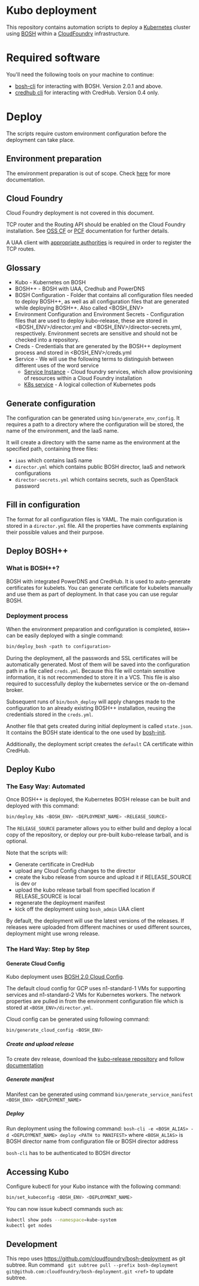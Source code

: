 # Kubo deployment

This repository contains automation scripts to deploy a [Kubernetes](https://kubernetes.io/) cluster using 
[BOSH](https://bosh.io/) within a [CloudFoundry](https://cloudfoundry.org) infrastructure.

# Required software

You'll need the following tools on your machine to continue:

- [bosh-cli](https://bosh.io/docs/cli-v2.html) for interacting with BOSH. Version 2.0.1 and above.
- [credhub cli](https://github.com/pivotal-cf/credhub-cli) for interacting with CredHub. Version 0.4 only.

# Deploy

The scripts require custom environment configuration before the deployment can take place. 

## Environment preparation

The environment preparation is out of scope. Check [here](https://bosh.io/docs/init.html) for more documentation.

## Cloud Foundry

Cloud Foundry deployment is not covered in this document.

TCP router and the Routing API should be enabled on the Cloud Foundry installation. See [OSS CF](https://docs.cloudfoundry.org/adminguide/enabling-tcp-routing.html) or
[PCF](http://docs.pivotal.io/pivotalcf/1-8/opsguide/tcp-routing-ert-config.html) documentation for 
further details.

A UAA client with [appropriate authorities](https://github.com/cloudfoundry-incubator/routing-api#configure-oauth-clients-manually-using-uaac-cli-for-uaa)
is required in order to register the TCP routes.

## Glossary

- Kubo - Kubernetes on BOSH
- BOSH++ - BOSH with UAA, Credhub and PowerDNS
- BOSH Configuration - Folder that contains all configuration files needed to deploy BOSH++, as well as all 
configuration files that are generated while deploying BOSH++. Also called <BOSH_ENV>
- Environment Configuration and Environment Secrets - Configuration files that are used to deploy kubo-release, 
these are stored in <BOSH_ENV>/director.yml and <BOSH_ENV>/director-secrets.yml, respectively. Environment secrets 
are sensitive and should not be checked into a repository.
- Creds - Credentials that are generated by the BOSH++ deployment process and stored in <BOSH_ENV>/creds.yml
- Service - We will use the following terms to distinguish between different uses of the word service
  - [Service Instance](https://docs.cloudfoundry.org/devguide/services) - Cloud foundry services, which allow 
    provisioning of resources within a Cloud Foundry installation
  - [K8s service](https://kubernetes.io/docs/user-guide/services) - A logical collection of Kubernetes pods

## Generate configuration

The configuration can be generated using `bin/generate_env_config`.
It requires a path to a directory where the configuration will be stored, the name of the environment,
and the IaaS name.

It will create a directory with the same name as the environment at the specified path, containing three files: 
- `iaas` which contains IaaS name
- `director.yml` which contains public BOSH director, IaaS and network configurations 
- `director-secrets.yml` which contains secrets, such as OpenStack password

## Fill in configuration

The format for all configuration files is YAML. The main configuration is stored in a `director.yml` file. All 
the properties have comments explaining their possible values and their purpose.

## Deploy BOSH++

### What is BOSH++? 

BOSH with integrated PowerDNS and CredHub. It is used to auto-generate certificates for kubelets. 
You can generate certificate for kubelets manually and use them as part of deployment. In that case you can use 
regular BOSH.

### Deployment process

When the environment preparation and configuration is completed, `BOSH++` can be
easily deployed with a single command:

```bash
bin/deploy_bosh <path to configuration>
```

During the deployment, all the passwords and SSL certificates will be automatically
generated. Most of them will be saved into the configuration path in a file called 
`creds.yml`. Because this file will contain sensitive information, it is not recommended
to store it in a VCS. This file is also required to successfully deploy the kubernetes
service or the on-demand broker.
 
Subsequent runs of `bin/bosh_deploy` will apply changes made to the configuration
to an already existing BOSH++ installation, reusing the credentials stored in the `creds.yml`.

Another file that gets created during initial deployment is called `state.json`. It contains
the BOSH state identical to the one used by [bosh-init](https://bosh.io/docs/using-bosh-init.html).

Additionally, the deployment script creates the `default` CA certificate within CredHub.

## Deploy Kubo

### The Easy Way: Automated 

Once BOSH++ is deployed, the Kubernetes BOSH release can be built and deployed with this command:

```bash
bin/deploy_k8s <BOSH_ENV> <DEPLOYMENT_NAME> <RELEASE_SOURCE>
```

The `RELEASE_SOURCE` parameter allows you to either build and deploy a local copy of the repository, or deploy our pre-built kubo-release tarball, and is optional.

Note that the scripts will:

- Generate certificate in CredHub
- upload any Cloud Config changes to the director
- create the kubo release from source and upload it if RELEASE_SOURCE is dev
or 
- upload the kubo release tarball from specified location if RELEASE_SOURCE is local
- regenerate the deployment manifest
- kick off the deployment using `bosh_admin` UAA client

By default, the deployment will use the latest versions of the releases. If releases were uploaded from different machines or 
used different sources, deployment might use wrong release.

### The Hard Way: Step by Step 

#### Generate Cloud Config

Kubo deployment uses [BOSH 2.0 Cloud Config](https://bosh.io/docs/cloud-config.html).

The default cloud config for GCP uses n1-standard-1 VMs for supporting services and n1-standard-2 VMs
for Kubernetes workers. The network properties are pulled in from the environment configuration file 
which is stored at `<BOSH_ENV>/director.yml`.

Cloud config can be generated using following command:
```bash
bin/generate_cloud_config <BOSH_ENV>
```

##### Create and upload release

To create dev release, download the [kubo-release repository](https://github.com/pivotal-cf-experimental/kubo-release) 
and follow [documentation](https://bosh.io/docs/create-release.html#dev-release)

##### Generate manifest

Manifest can be generated using command `bin/generate_service_manifest <BOSH_ENV> <DEPLOYMENT_NAME>`

##### Deploy

Run deployment using the following command: `bosh-cli -e <BOSH_ALIAS> -d <DEPLOYMENT_NAME> deploy <PATH to MANIFEST>`
where `<BOSH_ALIAS>` is BOSH director name from configuration file or BOSH director address

`bosh-cli` has to be authenticated to BOSH director

## Accessing Kubo

Configure kubectl for your Kubo instance with the following command: 

```bash
bin/set_kubeconfig <BOSH_ENV> <DEPLOYMENT_NAME>
```

You can now issue kubectl commands such as:
```bash
kubectl show pods --namespace=kube-system
kubectl get nodes
```

## Development

This repo uses https://github.com/cloudfoundry/bosh-deployment as git subtree. Run command ` git subtree pull --prefix bosh-deployment git@github.com:cloudfoundry/bosh-deployment.git <ref>` to update subtree.
